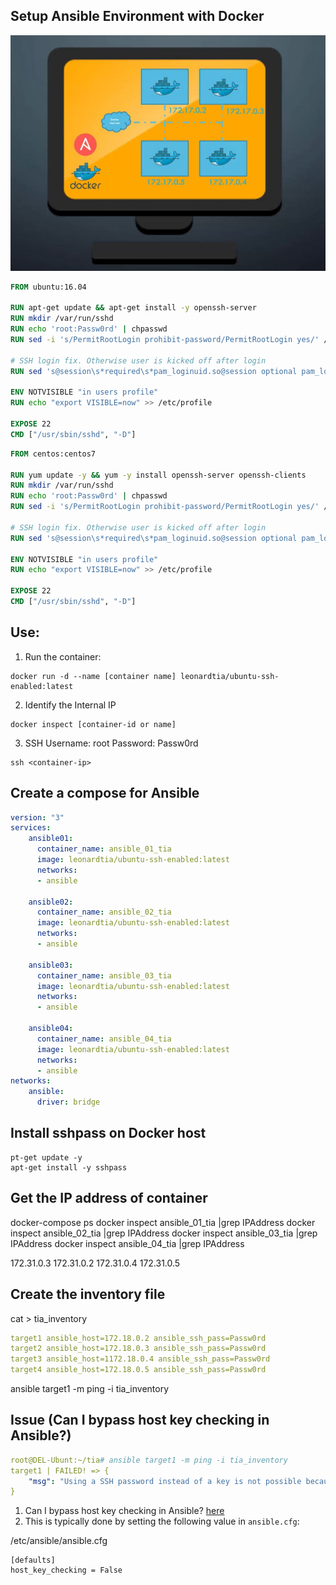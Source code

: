 ## Setup Ansible Environment with Docker
![](/images/ansible-in-docker.JPG)


```Dockerfile
FROM ubuntu:16.04

RUN apt-get update && apt-get install -y openssh-server
RUN mkdir /var/run/sshd
RUN echo 'root:Passw0rd' | chpasswd
RUN sed -i 's/PermitRootLogin prohibit-password/PermitRootLogin yes/' /etc/ssh/sshd_config

# SSH login fix. Otherwise user is kicked off after login
RUN sed 's@session\s*required\s*pam_loginuid.so@session optional pam_loginuid.so@g' -i /etc/pam.d/sshd

ENV NOTVISIBLE "in users profile"
RUN echo "export VISIBLE=now" >> /etc/profile

EXPOSE 22
CMD ["/usr/sbin/sshd", "-D"]
```

```Dockerfile
FROM centos:centos7

RUN yum update -y && yum -y install openssh-server openssh-clients
RUN mkdir /var/run/sshd
RUN echo 'root:Passw0rd' | chpasswd
RUN sed -i 's/PermitRootLogin prohibit-password/PermitRootLogin yes/' /etc/ssh/sshd_config

# SSH login fix. Otherwise user is kicked off after login
RUN sed 's@session\s*required\s*pam_loginuid.so@session optional pam_loginuid.so@g' -i /etc/pam.d/sshd

ENV NOTVISIBLE "in users profile"
RUN echo "export VISIBLE=now" >> /etc/profile

EXPOSE 22
CMD ["/usr/sbin/sshd", "-D"]
```


## Use:
1. Run the container:
```
docker run -d --name [container name] leonardtia/ubuntu-ssh-enabled:latest
```
2. Identify the Internal IP
```
docker inspect [container-id or name]
```
3. SSH
Username: root
Password: Passw0rd
```
ssh <container-ip>
```

## Create a compose for Ansible
```yml
version: "3"
services:
    ansible01:
      container_name: ansible_01_tia
      image: leonardtia/ubuntu-ssh-enabled:latest
      networks:
      - ansible

    ansible02:
      container_name: ansible_02_tia
      image: leonardtia/ubuntu-ssh-enabled:latest
      networks:
      - ansible

    ansible03:
      container_name: ansible_03_tia
      image: leonardtia/ubuntu-ssh-enabled:latest
      networks:
      - ansible

    ansible04:
      container_name: ansible_04_tia
      image: leonardtia/ubuntu-ssh-enabled:latest
      networks:
      - ansible
networks:
    ansible:
      driver: bridge

```

## Install sshpass on Docker host
```
pt-get update -y
apt-get install -y sshpass
```
## Get the IP address of container
docker-compose ps
docker inspect ansible_01_tia |grep IPAddress
docker inspect ansible_02_tia |grep IPAddress
docker inspect ansible_03_tia |grep IPAddress
docker inspect ansible_04_tia |grep IPAddress

172.31.0.3
172.31.0.2
172.31.0.4
172.31.0.5

## Create the inventory file
cat > tia_inventory
```yml
target1 ansible_host=172.18.0.2 ansible_ssh_pass=Passw0rd
target2 ansible_host=172.18.0.3 ansible_ssh_pass=Passw0rd
target3 ansible_host=1172.18.0.4 ansible_ssh_pass=Passw0rd
target4 ansible_host=172.18.0.5 ansible_ssh_pass=Passw0rd
```

ansible target1 -m ping -i tia_inventory

## Issue (Can I bypass host key checking in Ansible?)
```yml
root@DEL-Ubunt:~/tia# ansible target1 -m ping -i tia_inventory
target1 | FAILED! => {
    "msg": "Using a SSH password instead of a key is not possible because Host Key checking is enabled and sshpass does not support this.  Please add this host's fingerprint to your known_hosts file to manage this host."
}
```
1. Can I bypass host key checking in Ansible? [here](https://devops.stackexchange.com/questions/725/can-i-bypass-host-key-checking-in-ansible)
2. This is typically done by setting the following value in `ansible.cfg`:

/etc/ansible/ansible.cfg
```
[defaults]
host_key_checking = False
```
